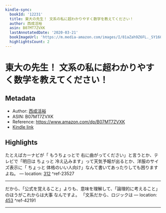 ```yaml
---
kindle-sync:
  bookId: '12231'
  title: 東大の先生！ 文系の私に超わかりやすく数学を教えてください！
  author: 西成活裕
  asin: B07MT7ZVXK
  lastAnnotatedDate: '2020-03-21'
  bookImageUrl: 'https://m.media-amazon.com/images/I/81aZah9Z6FL._SY160.jpg'
  highlightsCount: 2
---
```

# 東大の先生！ 文系の私に超わかりやすく数学を教えてください！
## Metadata
* Author: [西成活裕](https://www.amazon.comundefined)
* ASIN: B07MT7ZVXK
* Reference: https://www.amazon.com/dp/B07MT7ZVXK
* [Kindle link](kindle://book?action=open&asin=B07MT7ZVXK)

## Highlights
たとえばカーナビが「 もうちょっとで 右に曲がってください」と言うとか、テレビで「明日は ちょっと 冷え込みます」って天気予報が出るとか、洋服のサイズ表示に「 ちょっと 体格のいい人向け」なんて書いてあったりしても困りますよね。 — location: [312](kindle://book?action=open&asin=B07MT7ZVXK&location=312) ^ref-23527

---
だから、「公式を覚えること」よりも、意味を理解して、「論理的に考えること」のほうがこれからは大事 なんですよ。 「文系だから、ロジックは — location: [453](kindle://book?action=open&asin=B07MT7ZVXK&location=453) ^ref-42191

---
